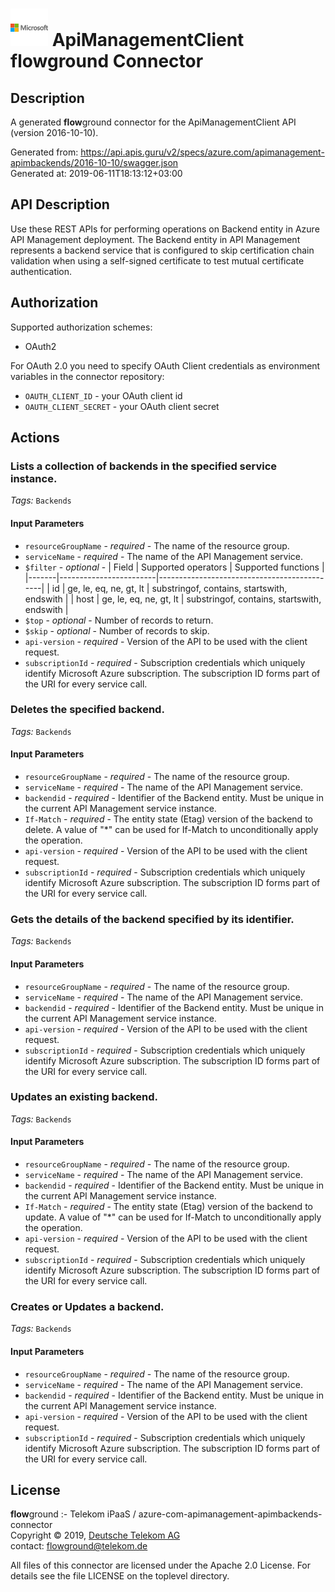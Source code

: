# ![LOGO](logo.png) ApiManagementClient **flow**ground Connector

## Description

A generated **flow**ground connector for the ApiManagementClient API (version 2016-10-10).

Generated from: https://api.apis.guru/v2/specs/azure.com/apimanagement-apimbackends/2016-10-10/swagger.json<br/>
Generated at: 2019-06-11T18:13:12+03:00

## API Description

Use these REST APIs for performing operations on Backend entity in Azure API Management deployment. The Backend entity in API Management represents a backend service that is configured to skip certification chain validation when using a self-signed certificate to test mutual certificate authentication.

## Authorization

Supported authorization schemes:
- OAuth2

For OAuth 2.0 you need to specify OAuth Client credentials as environment variables in the connector repository:
* `OAUTH_CLIENT_ID` - your OAuth client id
* `OAUTH_CLIENT_SECRET` - your OAuth client secret

## Actions

### Lists a collection of backends in the specified service instance.

*Tags:* `Backends`

#### Input Parameters
* `resourceGroupName` - _required_ - The name of the resource group.
* `serviceName` - _required_ - The name of the API Management service.
* `$filter` - _optional_ - | Field | Supported operators    | Supported functions                         |
|-------|------------------------|---------------------------------------------|
| id    | ge, le, eq, ne, gt, lt | substringof, contains, startswith, endswith |
| host  | ge, le, eq, ne, gt, lt | substringof, contains, startswith, endswith |
* `$top` - _optional_ - Number of records to return.
* `$skip` - _optional_ - Number of records to skip.
* `api-version` - _required_ - Version of the API to be used with the client request.
* `subscriptionId` - _required_ - Subscription credentials which uniquely identify Microsoft Azure subscription. The subscription ID forms part of the URI for every service call.

### Deletes the specified backend.

*Tags:* `Backends`

#### Input Parameters
* `resourceGroupName` - _required_ - The name of the resource group.
* `serviceName` - _required_ - The name of the API Management service.
* `backendid` - _required_ - Identifier of the Backend entity. Must be unique in the current API Management service instance.
* `If-Match` - _required_ - The entity state (Etag) version of the backend to delete. A value of "*" can be used for If-Match to unconditionally apply the operation.
* `api-version` - _required_ - Version of the API to be used with the client request.
* `subscriptionId` - _required_ - Subscription credentials which uniquely identify Microsoft Azure subscription. The subscription ID forms part of the URI for every service call.

### Gets the details of the backend specified by its identifier.

*Tags:* `Backends`

#### Input Parameters
* `resourceGroupName` - _required_ - The name of the resource group.
* `serviceName` - _required_ - The name of the API Management service.
* `backendid` - _required_ - Identifier of the Backend entity. Must be unique in the current API Management service instance.
* `api-version` - _required_ - Version of the API to be used with the client request.
* `subscriptionId` - _required_ - Subscription credentials which uniquely identify Microsoft Azure subscription. The subscription ID forms part of the URI for every service call.

### Updates an existing backend.

*Tags:* `Backends`

#### Input Parameters
* `resourceGroupName` - _required_ - The name of the resource group.
* `serviceName` - _required_ - The name of the API Management service.
* `backendid` - _required_ - Identifier of the Backend entity. Must be unique in the current API Management service instance.
* `If-Match` - _required_ - The entity state (Etag) version of the backend to update. A value of "*" can be used for If-Match to unconditionally apply the operation.
* `api-version` - _required_ - Version of the API to be used with the client request.
* `subscriptionId` - _required_ - Subscription credentials which uniquely identify Microsoft Azure subscription. The subscription ID forms part of the URI for every service call.

### Creates or Updates a backend.

*Tags:* `Backends`

#### Input Parameters
* `resourceGroupName` - _required_ - The name of the resource group.
* `serviceName` - _required_ - The name of the API Management service.
* `backendid` - _required_ - Identifier of the Backend entity. Must be unique in the current API Management service instance.
* `api-version` - _required_ - Version of the API to be used with the client request.
* `subscriptionId` - _required_ - Subscription credentials which uniquely identify Microsoft Azure subscription. The subscription ID forms part of the URI for every service call.

## License

**flow**ground :- Telekom iPaaS / azure-com-apimanagement-apimbackends-connector<br/>
Copyright © 2019, [Deutsche Telekom AG](https://www.telekom.de)<br/>
contact: flowground@telekom.de

All files of this connector are licensed under the Apache 2.0 License. For details
see the file LICENSE on the toplevel directory.
